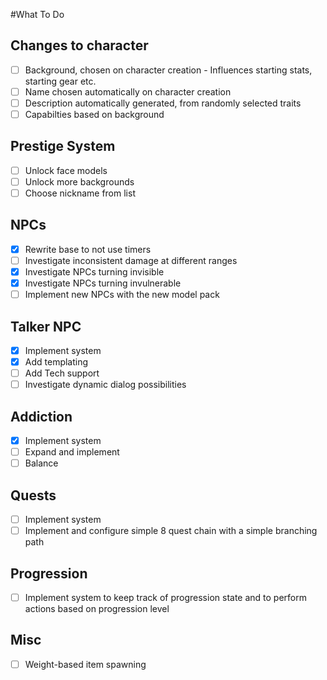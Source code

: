#What To Do

## Changes to character
- [ ] Background, chosen on character creation - Influences starting stats, starting gear etc.
- [ ] Name chosen automatically on character creation
- [ ] Description automatically generated, from randomly selected traits
- [ ] Capabilties based on background

## Prestige System
- [ ] Unlock face models
- [ ] Unlock more backgrounds
- [ ] Choose nickname from list

## NPCs
- [x] Rewrite base to not use timers
- [ ] Investigate inconsistent damage at different ranges
- [x] Investigate NPCs turning invisible
- [x] Investigate NPCs turning invulnerable
- [ ] Implement new NPCs with the new model pack

## Talker NPC
- [x] Implement system
- [x] Add templating
- [ ] Add Tech support
- [ ] Investigate dynamic dialog possibilities

## Addiction
- [x] Implement system
- [ ] Expand and implement
- [ ] Balance

## Quests
- [ ] Implement system
- [ ] Implement and configure simple 8 quest chain with a simple branching path

## Progression
- [ ] Implement system to keep track of progression state and to perform actions based on progression level

## Misc
- [ ] Weight-based item spawning